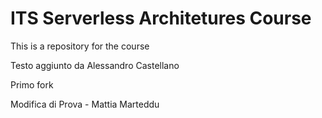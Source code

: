# ITS Serverless Architetures Course
This is a repository for the course


Testo aggiunto da Alessandro Castellano

Primo fork

Modifica di Prova - Mattia Marteddu
